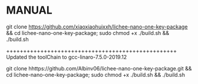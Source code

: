 MANUAL
=======================

git clone https://github.com/xiaoxiaohuixxh/lichee-nano-one-key-package && cd lichee-nano-one-key-package;
sudo chmod +x ./build.sh && ./build.sh

++++++++++++++++++++++++++++++++++++++++++++++++++
Updated the toolChain to gcc-linaro-7.5.0-2019.12

git clone hhttps://github.com/Albinv06/lichee-nano-one-key-package.git && cd lichee-nano-one-key-package;
sudo chmod +x ./build.sh && ./build.sh
